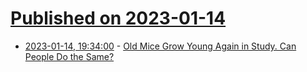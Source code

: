# [Published on 2023-01-14](index.md)

* [2023-01-14, 19:34:00](https://science.slashdot.org/story/23/01/14/1351241/old-mice-grow-young-again-in-study-can-people-do-the-same?utm_source=rss1.0mainlinkanon&utm_medium=feed) - [Old Mice Grow Young Again in Study. Can People Do the Same?](https://science.slashdot.org/story/23/01/14/1351241/old-mice-grow-young-again-in-study-can-people-do-the-same?utm_source=rss1.0mainlinkanon&utm_medium=feed)
